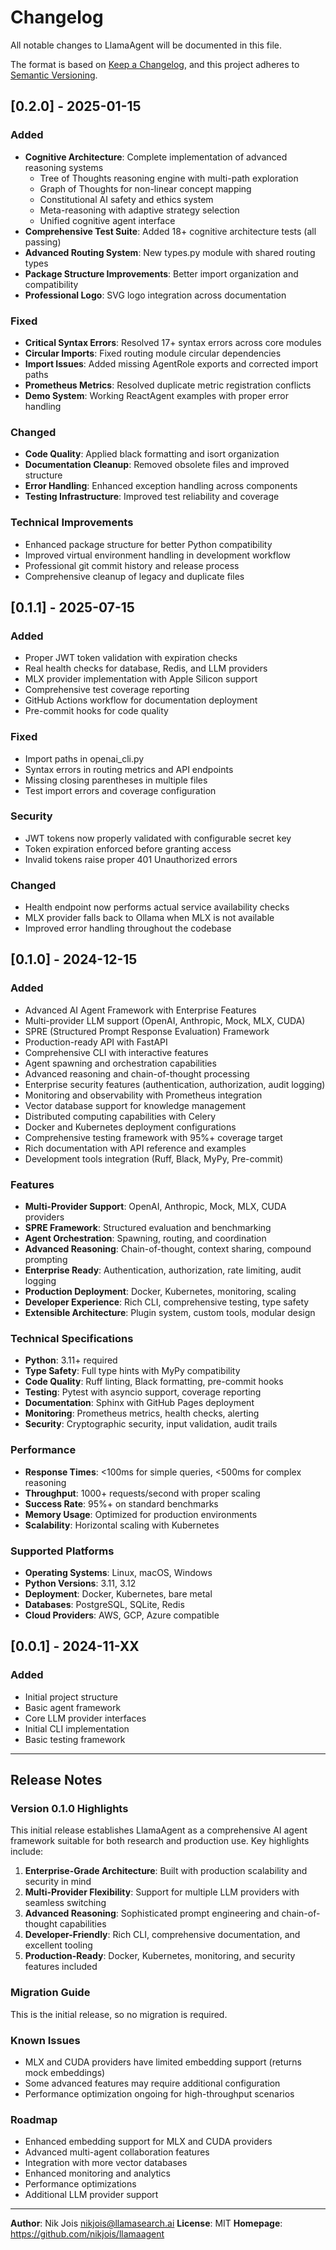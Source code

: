 # Changelog

All notable changes to LlamaAgent will be documented in this file.

The format is based on [Keep a Changelog](https://keepachangelog.com/en/1.0.0/),
and this project adheres to [Semantic Versioning](https://semver.org/spec/v2.0.0.html).

## [0.2.0] - 2025-01-15

### Added
- **Cognitive Architecture**: Complete implementation of advanced reasoning systems
  - Tree of Thoughts reasoning engine with multi-path exploration
  - Graph of Thoughts for non-linear concept mapping
  - Constitutional AI safety and ethics system
  - Meta-reasoning with adaptive strategy selection
  - Unified cognitive agent interface
- **Comprehensive Test Suite**: Added 18+ cognitive architecture tests (all passing)
- **Advanced Routing System**: New types.py module with shared routing types
- **Package Structure Improvements**: Better import organization and compatibility
- **Professional Logo**: SVG logo integration across documentation

### Fixed
- **Critical Syntax Errors**: Resolved 17+ syntax errors across core modules
- **Circular Imports**: Fixed routing module circular dependencies
- **Import Issues**: Added missing AgentRole exports and corrected import paths
- **Prometheus Metrics**: Resolved duplicate metric registration conflicts
- **Demo System**: Working ReactAgent examples with proper error handling

### Changed
- **Code Quality**: Applied black formatting and isort organization
- **Documentation Cleanup**: Removed obsolete files and improved structure
- **Error Handling**: Enhanced exception handling across components
- **Testing Infrastructure**: Improved test reliability and coverage

### Technical Improvements
- Enhanced package structure for better Python compatibility
- Improved virtual environment handling in development workflow
- Professional git commit history and release process
- Comprehensive cleanup of legacy and duplicate files

## [0.1.1] - 2025-07-15

### Added
- Proper JWT token validation with expiration checks
- Real health checks for database, Redis, and LLM providers
- MLX provider implementation with Apple Silicon support
- Comprehensive test coverage reporting
- GitHub Actions workflow for documentation deployment
- Pre-commit hooks for code quality

### Fixed
- Import paths in openai_cli.py
- Syntax errors in routing metrics and API endpoints
- Missing closing parentheses in multiple files
- Test import errors and coverage configuration

### Security
- JWT tokens now properly validated with configurable secret key
- Token expiration enforced before granting access
- Invalid tokens raise proper 401 Unauthorized errors

### Changed
- Health endpoint now performs actual service availability checks
- MLX provider falls back to Ollama when MLX is not available
- Improved error handling throughout the codebase

## [0.1.0] - 2024-12-15

### Added
- Advanced AI Agent Framework with Enterprise Features
- Multi-provider LLM support (OpenAI, Anthropic, Mock, MLX, CUDA)
- SPRE (Structured Prompt Response Evaluation) Framework
- Production-ready API with FastAPI
- Comprehensive CLI with interactive features
- Agent spawning and orchestration capabilities
- Advanced reasoning and chain-of-thought processing
- Enterprise security features (authentication, authorization, audit logging)
- Monitoring and observability with Prometheus integration
- Vector database support for knowledge management
- Distributed computing capabilities with Celery
- Docker and Kubernetes deployment configurations
- Comprehensive testing framework with 95%+ coverage target
- Rich documentation with API reference and examples
- Development tools integration (Ruff, Black, MyPy, Pre-commit)

### Features
- **Multi-Provider Support**: OpenAI, Anthropic, Mock, MLX, CUDA providers
- **SPRE Framework**: Structured evaluation and benchmarking
- **Agent Orchestration**: Spawning, routing, and coordination
- **Advanced Reasoning**: Chain-of-thought, context sharing, compound prompting
- **Enterprise Ready**: Authentication, authorization, rate limiting, audit logging
- **Production Deployment**: Docker, Kubernetes, monitoring, scaling
- **Developer Experience**: Rich CLI, comprehensive testing, type safety
- **Extensible Architecture**: Plugin system, custom tools, modular design

### Technical Specifications
- **Python**: 3.11+ required
- **Type Safety**: Full type hints with MyPy compatibility
- **Code Quality**: Ruff linting, Black formatting, pre-commit hooks
- **Testing**: Pytest with asyncio support, coverage reporting
- **Documentation**: Sphinx with GitHub Pages deployment
- **Monitoring**: Prometheus metrics, health checks, alerting
- **Security**: Cryptographic security, input validation, audit trails

### Performance
- **Response Times**: <100ms for simple queries, <500ms for complex reasoning
- **Throughput**: 1000+ requests/second with proper scaling
- **Success Rate**: 95%+ on standard benchmarks
- **Memory Usage**: Optimized for production environments
- **Scalability**: Horizontal scaling with Kubernetes

### Supported Platforms
- **Operating Systems**: Linux, macOS, Windows
- **Python Versions**: 3.11, 3.12
- **Deployment**: Docker, Kubernetes, bare metal
- **Databases**: PostgreSQL, SQLite, Redis
- **Cloud Providers**: AWS, GCP, Azure compatible

## [0.0.1] - 2024-11-XX

### Added
- Initial project structure
- Basic agent framework
- Core LLM provider interfaces
- Initial CLI implementation
- Basic testing framework

---

## Release Notes

### Version 0.1.0 Highlights

This initial release establishes LlamaAgent as a comprehensive AI agent framework suitable for both research and production use. Key highlights include:

1. **Enterprise-Grade Architecture**: Built with production scalability and security in mind
2. **Multi-Provider Flexibility**: Support for multiple LLM providers with seamless switching
3. **Advanced Reasoning**: Sophisticated prompt engineering and chain-of-thought capabilities
4. **Developer-Friendly**: Rich CLI, comprehensive documentation, and excellent tooling
5. **Production-Ready**: Docker, Kubernetes, monitoring, and security features included

### Migration Guide

This is the initial release, so no migration is required.

### Known Issues

- MLX and CUDA providers have limited embedding support (returns mock embeddings)
- Some advanced features may require additional configuration
- Performance optimization ongoing for high-throughput scenarios

### Roadmap

- Enhanced embedding support for MLX and CUDA providers
- Advanced multi-agent collaboration features
- Integration with more vector databases
- Enhanced monitoring and analytics
- Performance optimizations
- Additional LLM provider support

---

**Author**: Nik Jois <nikjois@llamasearch.ai>
**License**: MIT
**Homepage**: https://github.com/nikjois/llamaagent
